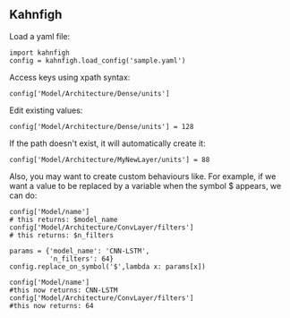 ## Kahnfigh

Load a yaml file:

```
import kahnfigh
config = kahnfigh.load_config('sample.yaml')
```

Access keys using xpath syntax:

```
config['Model/Architecture/Dense/units']
```

Edit existing values:
```
config['Model/Architecture/Dense/units'] = 128
```

If the path doesn't exist, it will automatically create it:
```
config['Model/Architecture/MyNewLayer/units'] = 88
```

Also, you may want to create custom behaviours like. For example, if we want a value to be replaced by a variable when the symbol $ appears, we can do:
```
config['Model/name']
# this returns: $model_name
config['Model/Architecture/ConvLayer/filters']
# this returns: $n_filters

params = {'model_name': 'CNN-LSTM',
          'n_filters': 64}
config.replace_on_symbol('$',lambda x: params[x])

config['Model/name']
#this now returns: CNN-LSTM
config['Model/Architecture/ConvLayer/filters']
#this now returns: 64
```
